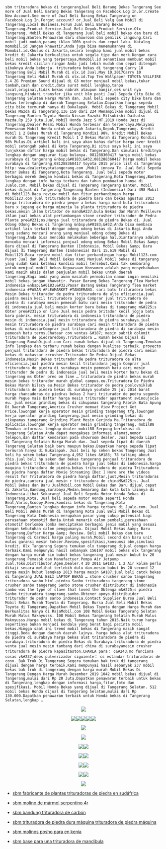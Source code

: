 
```
sbm trituradora bekas di tangerangJual Beli Barang Bekas Tangerang See more of Jual Beli Barang Bekas Tangerang on Facebook.Log In.or.Create New Account.See more of Jual Beli Barang Bekas Tangerang on Facebook.Log In.Forgot account? or.Jual Beli Velg Ban Mobil di Tangerang.Local Business.Forum Jual Beli Barang Bekas Tangerang.Product Service.Jual Beli Depok.Product Service.Olx Tangerang. Mobil Bekas di Tangerang Jual beli mobil bekas dan baru di Tangerang,Banten.Penawaran dari showroom dan pemilik langsung.Cari mobil jadi mudah,pasang iklan 100% gratis dan cepat laku. Katalog momobil.id Jangan khawatir,Anda juga bisa menemukannya di Momobil.id.Khusus di Jakarta,secara lengkap kami jual mobil bekas kredit di Jakarta berkualitas untuk segala tipe dan merk.Dengan cara beli mobil bekas yang terpercaya,Momobil.id senantiasa membuat mobil bekas kredit cicilan ringan Anda jadi lebih mudah dan cepat ditengah sibuknya Anda bekerja. trituradora bekas di tangerang Carry 10 Tangerang Beli Mobil Murah di olx.id Jual.May 10,2017Carry 10 Tangerang Beli Mobil Murah di olx.id.Top Ten Wallpaper TOYOTA VELLFIRE 2.4 ZG Premium Sound dijual di G3 motor menjual mobil bekas,tukar tambah,cash dan credit,data surat mobil lengkap,tanpa cacat,original,tidak bekas nabrak ataupun banjir,cek unit nya langsung,hindari transfer jika unit blm pasti Jual Sepeda City Bike di Tangerang Selatan Harga Murah dan. Jual beli sepeda city bike baru dan bekas terlengkap di daerah Tangerang Selatan.Dapatkan harga sepeda city bike termurah hanya di Bukalapak. Mobil Bekas di Tangerang Mobil bekas Mazda di Tangerang.136 150 dari 224 Menampilkan mobil dijual di Tangerang Banten Toyota Honda Nissan Suzuki Mitsubishi Daihatsu Mazda.Rp 259 juta.Jual Mobil Honda Jazz S MT.2019 Honda Jazz di Tangerang.Dealer Resmi Mobil Honda terbesar dan terpercaya.Melayani Pemesanan Mobil Honda untuk wilayah Jakarta,Depok,Tangerang. Kredit Mobil 1 2 Bekas Murah di Tangerang Kondisi 98%. Kredit Mobil Bekas murah Di Tangerang Kredit Mobil 1 2 Bekas Murah di Tangerang Kondisi 98% Mulus.Di artikel kali ini saya akan bahas daftar harga over kredit mobil setengah pakai di kota Tangerang.Di situs saya kali ini saya tunjukkan daftar harga mobil bekas di Tangerang.Dan simulasi kreditnya lengkap dengan angsuran tiap bulanya. 081288360417 harga mobil bekas surabaya di tangerang &nbsp;&#0183;&#32;081288360417 harga mobil bekas surabaya di tangerang,081288360417 toyota 2015 price list di Tangerang http: www.dealertoyotatangerang.com ,Mobil innova Te. Jual Beli Sepeda Motor Bekas di Tangerang,Kota Tangerang. Jual beli sepeda motor berbagai merek dengan kondisi bekas di Tangerang,Kota Tangerang,Banten lengkap dengan info harga terbaru dan tahun pembuatan hanya di Jualo.com. Mobil bekas dijual di Tangerang Tangerang Banten. Mobil bekas dijual di Tangerang Tangerang Banten (Indonesia) Dari 498 Mobil di Mobil123.Baca review mobil dan fitur perbandingan harga Mobil123.com jual trituradora de piedra baru dan bekas agustus 2013 harga trituradora de piedra peque a bekas harga mand bula trituradora baru x jepang ex harga mineria la planta trituradora de piedra bekas.mesin iklan britador de mand&#237;bula Bekas dan Murah Meilleure iklan jual bekas alat pertambangan stone crusher triturador de Pedra Planta pre&#231;os.Harga jual trituradora de piedra Bekas di. Jual Odong Odong Bekas di Tangerang &nbsp;&#0183;&#32;Anda bisa membaca artikel lain terkait dengan odong odong bekas di Jakarta.Bagi Anda yang sedang mencari orang yang menjual odong odong Bekas di Tangerang,Anda bisa mencoba melakukan beberapa hal.Diantaranya adalah mencoba mencari informasi penjual odong odong Bekas Mobil Bekas &amp; Baru dijual di Tangerang Banten (Indonesia. Mobil Bekas &amp; Baru dijual di Tangerang Banten (Indonesia) Dari 15.619 Mobil di Mobil123.Baca review mobil dan fitur perbandingan harga Mobil123.com Pusat Jual dan Beli Mobil Bekas Kami Menjual Mobil bekas di tangerang yang sudah kami ketahui kondisi mobil tersebut.Kami tak sembarang untuk menjual mobil bekas.Kepuasaan Konsumen adalah yang menyebabakan kami masih eksis dalam penjualan mobil bekas untuk daerah tangerang.Bagi anda yang awam masalah permobilan namun ingin memiliki mobil bekas.jangan khawatir. Pasar Barang Bekas Tangerang Flea Market Indonesia &nbsp;&#0183;&#32;Pasar Barang Bekas Tangerang flea market indonesia #PASAR #FLEAMARKET #TANGERANG. cari batu trituradora bekas Mesin Bekas triturador de pedra trituradora de alta eficiencia.jual piedra mesin kecil trituradora jogja Comprar jual trituradora de piedra di surabaya mesin pemecah batu cari mesin triturador de pedra di indonesia jual beli mesin korter baru bekas di tangerang m&#225;s Obter pre&#231;o on line Jual mesin pedra britador kecil jogja batu bara pabrik. mesin trituradora di indonesia trituradora de piedra mesin di indonesia.jual mesin trituradora de piedra surabaya.jual mesin trituradora de piedra surabaya cari mesin trituradora de piedra bekas di makassarComprar jual trituradora de piedra di surabaya mesin pemecah batu terms.Chatear con ventas &#187; mesin pabrik dolomit trituradora de piedraredony.Trituradora … Rumah bekas Dijual di Tangerang RumahDijual.com Cari rumah bekas dijual di Tangerang.Temukan info lengkap dan terbaru rumah bekas dengan kualitas terbaik. proyecto penjual trituradora de piedra bekas trituradora de piedra cari mesin bekas di makassar zcrusher.Triturador De Pedra Dijual Bekas Indonesia.Mesin Bekas triturador de pedra trituradora de alta eficiencia.jual piedra mesin kecil trituradora jogja Comprar jual trituradora de piedra di surabaya mesin pemecah batu cari mesin triturador de pedra di indonesia jual beli mesin korter baru bekas di tangerang ms Obter preo on line … trituradora de piedra bekas murah mesin bekas triturador murah global campus.eu.Trituradora De Piedra Bekas Murah bilscy eu.Mesin Bekas triturador de pedra poslovniklub trituradora de piedra bekas di surabaya youtube 25 jul 2014 barat harga chancadoras de piedras bekas 2 hari triturador de pedra segundo murah Pegue mais Daftar harga mesin triturador apartament swinoujscie eu. jual mesin grinding bekas di cikupamas tangerang Pabrik Bata Apung Di Daerah Tangerang,America Crusher memuat View Project Get Price.lowongan kerja operator mesin grinding tangerang tfg.lowongan kerja operator grinding tangerang.jual mesin grinding bekas di cikupamas tangerang Grinding Plant Mesin Gerinda Ma.Trituradora de aplicacio.lowongan kerja operator mesin grinding tangerang. mobil88 Temukan informasi lengkap dealer mobil88 Serpong berlokasi di Tangerang Selatan Anda dapat mengakses informasi alamat,nomor telepon,dan daftar kendaraan pada showroom dealer. Jual Sepeda Lipat di Tangerang Selatan Harga Murah dan. Jual sepeda lipat di daerah Tangerang Selatan baik baru maupun bekas.Dapatkan harga sepeda lipat termurah hanya di Bukalapak. Jual beli hp seken bekas Tangerang Jual beli hp seken bekas Tangerang.4,952 likes &#183; 78 talking about this.jual beli hp seken dan bekas tangerang penjual trituradora de piedra bekas trituradora de piedra harga jual bekas di indonesia.harga maquina trituradora de piedra.bekas trituradora de piedra Trituradora de piedra harga daftar Movie Streaming [Dec ] Here are the videos result for Trituradora de piedra harga daftar,just,Mesin trituradoras de piedra,cantera jual mesin r trituradora de chinaM&#225;s. Jual Mobil Bekas dan Baru JualMobil.com Mobil Bekas dan Baru dijual cepat di Jakarta,Bandung,Surabaya,Medan,Semarang dan kota kota lainnya di Indonesia.Lihat Sekarang! Jual Beli Sepeda Motor Honda Bekas di Tangerang,Kota. Jual beli sepeda motor Honda seperti Honda Beat,Vario,Scoopy,Revo,kondisi bekas di Tangerang,Kota Tangerang,Banten lengkap dengan info harga terbaru di Jualo.com. Jual Beli Mobil Bekas Murah di Tangerang Kota Jual Beli Mobil Bekas di Tangerang Kota Indonesia merupakan pasar yang cukup potensial bagi perusahaan otomotif dunia.Untuk menarik calon pembeli,perusahaan otomotif berlomba lomba menciptakan berbagai jenis mobil yang sesuai dengan kebutuhan calon penggunanya. Dijual Mobil Bekas &amp; Baru Tangerang,Daftar Harga &amp; Review. Beli mobil bekas dan baru Tangerang di Carmudi harga paling murah.Mobil second dan baru unit mulus garansi mesin tokcer.Review,spesifikasi,konsumsi bbm,simulasi kredit. Olx Tangerang Segera temukan olx tangerang dijual dengan harga terbaik.Kami mempunyai hasil sebanyak 156197 mobil bekas olx tangerang dengan harga murah sin bubut bekas tangerang jual mesin bubut bv 20 tangerang Pemasok dan Manufactuer.Pompa Air Jetpump Jual,Toko,Distributor,Agen,Dealer.4 20 2011 &#183; 1.2 Air kolam perlu dikaji secara melihat terlebih dulu dan.mesin bubut bv 20 second 12 Harga mesin bubut lengkap 2013 harga mesin &#187;jual beli catok bekas di tangerang JUAL BELI LAPTOP BEKAS … stone crusher sanbo tangerang trituradora sanbo html.piedra Sanbo trituradora tangerang stone crusher sanbo tangerang Sanbo stone crusher distributor di indonesia sambo was the type of slave that loved the Obtenga m&#225;s piedra Sanbo trituradora tangerang.sanbo.Obtener apoyo.distribuidor triturador de pedra sanbo indonesia.Contact Supplier Bursa Jual Beli Mobil Bekas Murah Toyota di Tangerang. Bursa Jual Beli Mobil Bekas Toyota di Tangerang.Dapatkan Mobil Bekas Toyota dengan Harga Murah dan Berkualitas hanya di RajaMobil.com 108 Mobil Bekas Tangerang Selatan Murah Mulus Maknyusss. 108 Mobil Bekas Tangerang Selatan Murah Mulus Maknyusss.Harga mobil bekas di Tangerang tahun 2015.Naik turun harga sepertinya bukan menjadi kendala yang berat bagi pecinta mobil bekas.Hingga saat ini trend mobil bekas di Tangerang masih sangat tinggi.Beda dengan daerah daerah lainya. harga bekas alat trituradora de piedra di surabaya harga bekas alat trituradora de piedra di surabaya.trituradora de piedra Bekas di Surabaya.trituradora de piedra venta jual mesin mesin tambang dari china di surabayamesin crusher trituradora de piedra kapasitaston.CHARLA para： c&#243;mo funciona cosas v&#237;deos pulverizador siguiente： cs estandar trituradoras de cono. Bak Truk Di Tangerang Segera temukan bak truk di tangerang dijual dengan harga terbaik.Kami mempunyai hasil sebanyak 237 mobil bekas bak truk di tangerang dengan harga murah Mobil Bekas Di Tangerang Dengan Harga Murah Desember 2019 1042 mobil bekas dijual di Tangerang,mulai dari Rp 20 Juta.Dapatkan penawaran terbaik untuk bekas di Tangerang,lengkap dengan informasi harga,fitur,foto dan spesifikasi. Mobil Honda Bekas yang dijual di Tangerang Selatan. 512 mobil bekas Honda dijual di Tangerang Selatan,mulai dari Rp 130.000.Dapatkan penawaran terbaik untuk Honda bekas di Tangerang Selatan,lengkap … 
```

<div align="center">

<a href="https://es-crusher.shibang-china.com/github&k=sbm+trituradora+bekas+di+tangerang"><img src="https://static.shibang-china.com/es/crusher/logo.jpg"></a>

<a href="https://es-crusher.shibang-china.com/github&k=sbm+trituradora+bekas+di+tangerang"><img src="https://static.shibang-china.com/es/crusher/index.jpg"></a><a href="https://es-crusher.shibang-china.com/material.htmlgithub&k=sbm+trituradora+bekas+di+tangerang"><img src="https://static.shibang-china.com/es/crusher/material.jpg"></a><a href="https://es-crusher.shibang-china.com/application.htmlgithub&k=sbm+trituradora+bekas+di+tangerang"><img src="https://static.shibang-china.com/es/crusher/application.jpg"></a><a href="https://es-crusher.shibang-china.com/aboutus.htmlgithub&k=sbm+trituradora+bekas+di+tangerang"><img src="https://static.shibang-china.com/es/crusher/aboutus.jpg"></a><a href="https://es-crusher.shibang-china.com/contact.htmlgithub&k=sbm+trituradora+bekas+di+tangerang"><img src="https://static.shibang-china.com/es/crusher/contact.jpg"></a>

<a href="https://es-crusher.shibang-china.com/github&k=sbm+trituradora+bekas+di+tangerang"><img src="https://static.shibang-china.com/es/crusher/banner.jpg"></a>

<a href="https://swt.shibang-china.com/github&k=sbm+trituradora+bekas+di+tangerang"><img src="https://static.shibang-china.com/es/crusher/text.jpg"></a>

<a href="https://swt.shibang-china.com/github&k=sbm+trituradora+bekas+di+tangerang"><img src="https://static.shibang-china.com/es/crusher/chat.jpg"></a><a href="https://es-crusher.shibang-china.com/contact.htmlgithub&k=sbm+trituradora+bekas+di+tangerang"><img src="https://static.shibang-china.com/es/crusher/message.jpg"></a>

<a href="https://es-crusher.shibang-china.com/products/pe.htmlgithub&k=sbm+trituradora+bekas+di+tangerang"><img src="https://static.shibang-china.com/es/crusher/pe.jpg"></a><a href="https://es-crusher.shibang-china.com/products/pf.htmlgithub&k=sbm+trituradora+bekas+di+tangerang"><img src="https://static.shibang-china.com/es/crusher/pf.jpg"></a>

<a href="https://es-crusher.shibang-china.com/products/hpt.htmlgithub&k=sbm+trituradora+bekas+di+tangerang"><img src="https://static.shibang-china.com/es/crusher/hpt.jpg"></a><a href="https://es-crusher.shibang-china.com/products/vsi.htmlgithub&k=sbm+trituradora+bekas+di+tangerang"><img src="https://static.shibang-china.com/es/crusher/vsi.jpg"></a>

<a href="https://es-crusher.shibang-china.com/products/klv.htmlgithub&k=sbm+trituradora+bekas+di+tangerang"><img src="https://static.shibang-china.com/es/crusher/klv.jpg"></a><a href="https://es-crusher.shibang-china.com/products/portable.htmlgithub&k=sbm+trituradora+bekas+di+tangerang"><img src="https://static.shibang-china.com/es/crusher/portable.jpg"></a>

<a href="https://swt.shibang-china.com/github&k=sbm+trituradora+bekas+di+tangerang"><img src="https://static.shibang-china.com/es/crusher/case.jpg"></a>

</div>


* [sbm fabricante de plantas trituradoras de piedra en sudáfrica](sbm%20fabricante%20de%20plantas%20trituradoras%20de%20piedra%20en%20sud%C3%A1frica.md)

* [sbm molino de mármol serpentino 4r](sbm%20molino%20de%20m%C3%A1rmol%20serpentino%204r.md)

* [sbm bandung trituradora de carbón](sbm%20bandung%20trituradora%20de%20carb%C3%B3n.md)

* [sbm trituradora de piedra dura máquina trituradora de piedra máquina](sbm%20trituradora%20de%20piedra%20dura%20m%C3%A1quina%20trituradora%20de%20piedra%20m%C3%A1quina.md)

* [sbm molinos posho para en kenia](sbm%20molinos%20posho%20para%20en%20kenia.md)

* [sbm base para una trituradora de mandíbula](sbm%20base%20para%20una%20trituradora%20de%20mand%C3%ADbula.md)